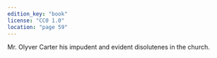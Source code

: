 ```yaml
---
edition_key: "book"
license: "CC0 1.0"
location: "page 59"
---
```

Mr. Olyver
Carter his impudent and evident disolutenes in the church.
